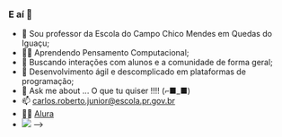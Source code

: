 ### E aí 👋



- 🔭 Sou professor da Escola do Campo Chico Mendes em Quedas do Iguaçu;
- 🐱‍🚀 Aprendendo Pensamento Computacional;
- 👯 Buscando interações com alunos e a comunidade de forma geral; 
- 🤔 Desenvolvimento ágil e descomplicado em plataformas de programação;
- 💬 Ask me about ... O que tu quiser !!!! (⌐■_■)
- 📫 carlos.roberto.junior@escola.pr.gov.br
- 🐱‍👤 [Alura](https://www.alura.com.br/)
- ![](https://media1.tenor.com/m/RUGGdovmONkAAAAd/dance-dancing.gif)
-->

